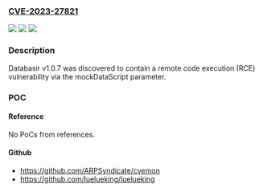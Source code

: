 ### [CVE-2023-27821](https://cve.mitre.org/cgi-bin/cvename.cgi?name=CVE-2023-27821)
![](https://img.shields.io/static/v1?label=Product&message=n%2Fa&color=blue)
![](https://img.shields.io/static/v1?label=Version&message=n%2Fa&color=blue)
![](https://img.shields.io/static/v1?label=Vulnerability&message=n%2Fa&color=brighgreen)

### Description

Databasir v1.0.7 was discovered to contain a remote code execution (RCE) vulnerability via the mockDataScript parameter.

### POC

#### Reference
No PoCs from references.

#### Github
- https://github.com/ARPSyndicate/cvemon
- https://github.com/luelueking/luelueking

